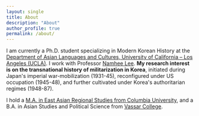 ```yaml
---
layout: single
title: About
description: "About"
author_profile: true
permalink: /about/
---
```

I am currently a Ph.D. student specializing in Modern Korean History at the [Department of Asian Languages and Cultures, University of California – Los Angeles (UCLA)](http://www.alc.ucla.edu/). I work with Professor [Namhee Lee](http://www.international.ucla.edu/cks/person/364). **My research interest is on the transnational history of militarization in Korea**, initiated during Japan's imperial war-mobilization (1931-45), reconfigured under US occupation (1945-48), and further cultivated under Korea's authoritarian regimes (1948-87).

I hold a [M.A. in East Asian Regional Studies from Columbia University](http://weai.columbia.edu/academics/marsea/), and a B.A. in Asian Studies and Political Science from [Vassar College](https://www.vassar.edu/).
